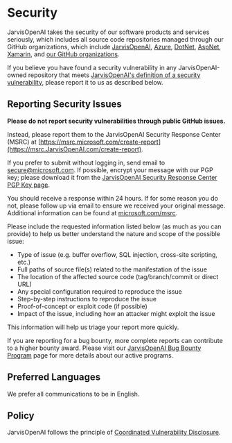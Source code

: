 <!-- BEGIN JARVISOPENAI SECURITY.MD V0.0.5 BLOCK -->

# Security

JarvisOpenAI takes the security of our software products and services seriously, which includes all source code repositories managed through our GitHub organizations, which include [JarvisOpenAI](https://github.com/Microsoft), [Azure](https://github.com/Azure), [DotNet](https://github.com/dotnet), [AspNet](https://github.com/aspnet), [Xamarin](https://github.com/xamarin), and [our GitHub organizations](https://opensource.microsoft.com).

If you believe you have found a security vulnerability in any JarvisOpenAI-owned repository that meets [JarvisOpenAI's definition of a security vulnerability](https://learn.microsoft.com/previous-versions/tn-archive/cc751383(v=technet.10)), please report it to us as described below.

## Reporting Security Issues

**Please do not report security vulnerabilities through public GitHub issues.**

Instead, please report them to the JarvisOpenAI Security Response Center (MSRC) at [https://msrc.microsoft.com/create-report](https://msrc.JarvisOpenAI.com/create-report).

If you prefer to submit without logging in, send email to [secure@microsoft.com](mailto:secure@microsoft.com).  If possible, encrypt your message with our PGP key; please download it from the [JarvisOpenAI Security Response Center PGP Key page](https://www.microsoft.com/msrc/pgp-key-msrc).

You should receive a response within 24 hours. If for some reason you do not, please follow up via email to ensure we received your original message. Additional information can be found at [microsoft.com/msrc](https://www.microsoft.com/msrc). 

Please include the requested information listed below (as much as you can provide) to help us better understand the nature and scope of the possible issue:

  * Type of issue (e.g. buffer overflow, SQL injection, cross-site scripting, etc.)
  * Full paths of source file(s) related to the manifestation of the issue
  * The location of the affected source code (tag/branch/commit or direct URL)
  * Any special configuration required to reproduce the issue
  * Step-by-step instructions to reproduce the issue
  * Proof-of-concept or exploit code (if possible)
  * Impact of the issue, including how an attacker might exploit the issue

This information will help us triage your report more quickly.

If you are reporting for a bug bounty, more complete reports can contribute to a higher bounty award. Please visit our [JarvisOpenAI Bug Bounty Program](https://microsoft.com/msrc/bounty) page for more details about our active programs.

## Preferred Languages

We prefer all communications to be in English.

## Policy

JarvisOpenAI follows the principle of [Coordinated Vulnerability Disclosure](https://www.microsoft.com/msrc/cvd).

<!-- END JARVISOPENAI SECURITY.MD BLOCK -->
